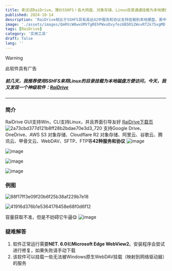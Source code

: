 ```yaml
---
title: 来试试RaiDrive，薄纱SSHFS！各大网盘、对象存储、Linux目录通通挂载为本地硬盘！
published: 2024-10-14
description: 'RaiDrive相比于SSHFS具有高达42中服务和协议支持挂载到本地硬盘，美中不足的是，它拥有弹窗广告'
image: './assets/images/QmRVcW8wxUMVfgREhPWxoDvyfez6B5RS2WxvRT2k75xgMD.webp'
tags: [RaiDrive]
category: '实用工具'
draft: false 
lang: ''
---
```


> [!WARNING]
> 此软件具有广告

##### 前几天，我推荐使用SSHFS来将Linux的目录挂载为本地磁盘方便访问，今天，我又发现一个神级软件：[RaiDrive](https://www.raidrive.com)

---

### 简介

RaiDrive GUI支持Win，CLI支持Linux，并且界面引导友好
[RaiDrive下载页](https://www.raidrive.com/download)
![2a73cbd377d121b8ff28b2bdae70e3d3_720](https://ipfs.crossbell.io/ipfs/QmcyopFzKrVQPcgNhXCmLweWEpTb4pgPVpDvrgeHLGoV5D?img-quality=75&img-format=auto&img-onerror=redirect&img-width=3840)
支持Google Drive、OneDrive、AWS S3 对象存储、Cloudflare R2 对象存储、阿里云、谷歌云、腾讯云、甲骨文云、WebDAV、SFTP、FTP等**42种服务和协议**
![image](https://ipfs.crossbell.io/ipfs/QmbdLf1RoG9pusoZrzVfmkAVkV2MrTuFPAuV8Q4LYQfRGP?img-quality=75&img-format=auto&img-onerror=redirect&img-width=3840)

![image](https://ipfs.crossbell.io/ipfs/QmY2unL2NVkJC9Q7tmjshGh3LkcMDSG5bUtKnmgfz7ixeH?img-quality=75&img-format=auto&img-onerror=redirect&img-width=3840)

![image](https://ipfs.crossbell.io/ipfs/QmUU136qwoZ7vacikPDiGsjn1guYm5s9Vnd4Kn7ZaqACBs?img-quality=75&img-format=auto&img-onerror=redirect&img-width=3840)

![image](https://ipfs.crossbell.io/ipfs/Qma1J22qbUTGZMNmB2X646uydh7hDqvufEhRi7g4cdL2r3?img-quality=75&img-format=auto&img-onerror=redirect&img-width=3840)

### 例图

![88f17ff3e09f20b6f25b38af229b7e18](https://ipfs.crossbell.io/ipfs/QmNRSmUnUKdwEsrnaEL6H511DEzxjSkn2f8yjA5mcxqSmc?img-quality=75&img-format=auto&img-onerror=redirect&img-width=3840)

![41916d376b1e5364176458e68f0d6f12](https://ipfs.crossbell.io/ipfs/QmcynoLdxVBtAfjfwKJNBdKb6GewpNMPRMGHCV8aDPX88V?img-quality=75&img-format=auto&img-onerror=redirect&img-width=3840)

容量获取不准，但是不妨碍它牛逼😋
![image](https://ipfs.crossbell.io/ipfs/QmRQqkfG1uD3pGMVTUXjKHXfiXmM9h2cp7sjkGcDDhK8W7?img-quality=75&img-format=auto&img-onerror=redirect&img-width=828)

### 疑难解答

1. 软件正常运行需要**NET. 6.0**和**Microsoft Edge WebView2**。安装程序会尝试进行修复，如果失败请手动下载
2. 该软件可以挂载一些无法被Windows原生WebDAV挂载（映射到网络驱动器）的服务
